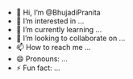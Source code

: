 - 👋 Hi, I’m @BhujadiPranita
- 👀 I’m interested in ...
- 🌱 I’m currently learning ...
- 💞️ I’m looking to collaborate on ...
- 📫 How to reach me ...
- 😄 Pronouns: ...
- ⚡ Fun fact: ...

<!---
BhujadiPranita/BhujadiPranita is a ✨ special ✨ repository because its `README.md` (this file) appears on your GitHub profile.
You can click the Preview link to take a look at your changes.
--->
